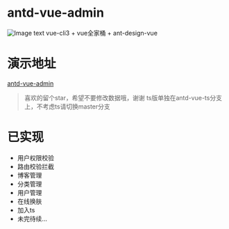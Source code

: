 # antd-vue-admin
![Image text](https://github.com/weizhanzhan/antd-vue-admin/blob/master/public/index1.png)
vue-cli3 + vue全家桶 + ant-design-vue
# 演示地址
<a href="http://admin.zhanwei.xyz">antd-vue-admin</a>

>喜欢的留个star，希望不要修改数据哦，谢谢
>ts版单独在antd-vue-ts分支上，不考虑ts请切换master分支
# 已实现
<ul>
    <li>用户权限校验</li>
    <li>路由校验拦截</li>
    <li>博客管理</li>
    <li>分类管理</li>
    <li>用户管理</li>
    <li>在线换肤</li>
    <li>加入ts</li>
    <li>未完待续...</li>
</ul>


